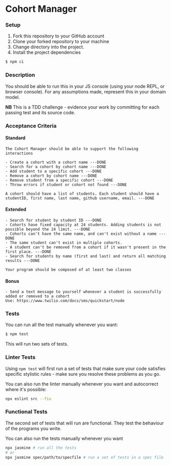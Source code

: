 # Cohort Manager

<!-- 
___|       |                |     \  |                                   ___ \   _ \___ \ ___ \  
|      _ \  __ \   _ \   __| __|  |\/ |  _` | __ \   _` |  _` |  _ \  __|    ) | |   |  ) |   ) |
|     (   | | | | (   | |    |    |   | (   | |   | (   | (   |  __/ |      __/  |   | __/   __/  
\____|\___/ _| |_|\___/ _|   \__| _|  _|\__,_|_|  _|\__,_|\__, |\___|_|    _____|\___/_____|_____|
                                                        |___/                                     
-->


### Setup

1. Fork this repository to your GitHub account
2. Clone your forked repository to your machine
3. Change directory into the project.
4. Install the project dependencies

```sh
$ npm ci
```

### Description

You should be able to run this in your JS console (using your node REPL, or browser console). For any assumptions made, represent this in your domain model.

**NB** This is a TDD challenge - evidence your work by committing for each passing test and its source code.

### Acceptance Criteria

#### Standard
```
The Cohort Manager should be able to support the following interactions

- Create a cohort with a cohort name ---DONE
- Search for a cohort by cohort name ---DONE
- Add student to a specific cohort ---DONE
- Remove a cohort by cohort name ---DONE
- Remove student from a specific cohort ---DONE
- Throw errors if student or cohort not found ---DONE

A cohort should have a list of students. Each student should have a studentID, first name, last name, github username, email. ---DONE
```

#### Extended
```
- Search for student by student ID ---DONE
- Cohorts have fixed capacity at 24 students. Adding students is not possible beyond the 24 limit. ---DONE
- Cohorts can't have the same name, and can't exist without a name ---DONE
- The same student can't exist in multiple cohorts.
- A student can't be removed from a cohort if it wasn't present in the first place. ---DONE
- Search for students by name (first and last) and return all matching results ---DONE

Your program should be composed of at least two classes
```

#### Bonus
```
- Send a text message to yourself whenever a student is successfully added or removed to a cohort
Use: https://www.twilio.com/docs/sms/quickstart/node
```


### Tests
You can run all the test manually whenever you want:
```sh
$ npm test
```

This will run two sets of tests.

### Linter Tests
Using `npm test` will first run a set of tests that make sure your code satisfies specific stylistic rules - make sure you resolve these problems as you go.

You can also run the linter manually whenever you want and autocorrect where it's possible:
```sh
npx eslint src --fix
```

### Functional Tests
The second set of tests that will run are functional. They test the behaviour of the programs you write.

You can also run the tests manually whenever you want
```sh
npx jasmine # run all the tests
# or
npx jasmine spec/path/to/specfile # run a set of tests in a spec file
```
